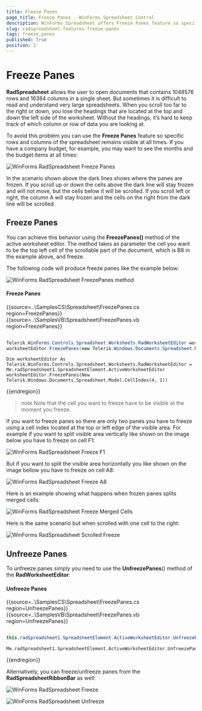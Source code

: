```yaml
---
title: Freeze Panes
page_title: Freeze Panes - WinForms Spreadsheet Control
description: WinForms Spreadsheet offers Freeze Panes feature so specific rows and columns of the spreadsheet remains visible at all times.
slug: radspreadsheet-features-freeze-panes
tags: freeze,panes
published: True
position: 2
---
```


# Freeze Panes

**RadSpreadsheet** allows the user to open documents that contains 1048576 rows and 16384 columns in a single sheet. But sometimes it is difficult to read and understand very large spreadsheets. When you scroll too far to the right or down, you lose the headings that are located at the top and down the left side of the worksheet. Without the headings, it’s hard to keep track of which column or row of data you are looking at.

To avoid this problem you can use the **Freeze Panes** feature so specific rows and columns of the spreadsheet remains visible at all times. If you have a company budget, for example, you may want to see the months and the budget items at all times:

![WinForms RadSpreadsheet Freeze Panes](images/spreadsheet-features-freeze-panes001.png)

In the scenario shown above the dark lines shows where the panes are frozen. If you scroll up or down the cells above the dark line will stay frozen and will not move, but the cells below it will be scrolled. If you scroll left or right, the column A will stay frozen and the cells on the right from the dark line will be scrolled.

## Freeze Panes

You can achieve this behavior using the **FreezePanes()** method of the active worksheet editor. The method takes as parameter the cell you want to be the top left cell of the scrollable part of the document, which is B8 in the example above, and freeze.

The following code will produce freeze panes like the example below:

![WinForms RadSpreadsheet FreezePanes method](images/spreadsheet-features-freeze-panes002.png)

#### Freeze Panes

{{source=..\SamplesCS\Spreadsheet\FreezePanes.cs region=FreezePanes}} 
{{source=..\SamplesVB\Spreadsheet\FreezePanes.vb region=FreezePanes}}

````C#
            
Telerik.WinForms.Controls.Spreadsheet.Worksheets.RadWorksheetEditor worksheetEditor = this.radSpreadsheet1.SpreadsheetElement.ActiveWorksheetEditor;
worksheetEditor.FreezePanes(new Telerik.Windows.Documents.Spreadsheet.Model.CellIndex(4, 1));

````
````VB.NET
Dim worksheetEditor As Telerik.WinForms.Controls.Spreadsheet.Worksheets.RadWorksheetEditor = Me.radSpreadsheet1.SpreadsheetElement.ActiveWorksheetEditor
worksheetEditor.FreezePanes(New Telerik.Windows.Documents.Spreadsheet.Model.CellIndex(4, 1))

````  
{{endregion}} 

>note Note that the cell you want to freeze have to be visible at the moment you freeze.

If you want to freeze panes so there are only two panes you have to freeze using a cell index located at the top or left edge of the visible area. For example if you want to split visible area vertically like shown on the image below you have to freeze on cell F1:

![WinForms RadSpreadsheet Freeze F1](images/spreadsheet-features-freeze-panes003.png)

But if you want to split the visible area horizontally you like shown on the image bellow you have to freeze on cell A8:

![WinForms RadSpreadsheet Freeze A8](images/spreadsheet-features-freeze-panes004.png)

Here is an example showing what happens when frozen panes splits merged cells:

![WinForms RadSpreadsheet Freeze Merged Cells](images/spreadsheet-features-freeze-panes005.png)

Here is the same scenario but when scrolled with one cell to the right:

![WinForms RadSpreadsheet Scrolled Freeze](images/spreadsheet-features-freeze-panes006.png)

## Unfreeze Panes

To unfreeze panes simply you need to use the **UnfreezePanes**() method of the **RadWorksheetEditor**:

#### Unfreeze Panes

{{source=..\SamplesCS\Spreadsheet\FreezePanes.cs region=UnfreezePanes}} 
{{source=..\SamplesVB\Spreadsheet\FreezePanes.vb region=UnfreezePanes}}

````C#
            
this.radSpreadsheet1.SpreadsheetElement.ActiveWorksheetEditor.UnfreezePanes();

````
````VB.NET
Me.radSpreadsheet1.SpreadsheetElement.ActiveWorksheetEditor.UnfreezePanes()

````  
{{endregion}} 

Alternatively, you can freeze/unfreeze panes from the **RadSpreadsheetRibbonBar** as well:

![WinForms RadSpreadsheet Freeze](images/spreadsheet-features-freeze-panes008.png)

![WinForms RadSpreadsheet Unfreeze](images/spreadsheet-features-freeze-panes007.png)

 
          
